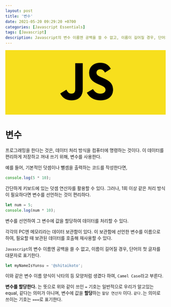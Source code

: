 ```yaml
---
layout: post
title: '변수'
date: 2021-05-20 09:29:20 +0700
categories: [Javascript Essentials]
tags: [Javascript]
description: Javascript의 변수 이름엔 공백을 쓸 수 없고, 이름이 길어질 경우, 단어의 첫 글자를 대문자로 표기합니다.
---
```


<img src="./../../images/javascript-logo.jpg" alt="javascript logo">

# 변수

프로그래밍을 한다는 것은, 데이터 처리 방식을 컴퓨터에 명령하는 것이다.
이 데이터를 편리하게 저장하고 꺼내 쓰기 위해, 변수를 사용한다.

예를 들어, 기본적인 덧셈이나 뺄셈을 출력하는 코드를 작성한다면,

```js
console.log(5 * 10);
```

간단하게 키보드에 있는 덧셈 연산자를 활용할 수 있다.
그러나, 1회 이상 같은 처리 방식이 필요하다면 변수를 선언하는 것이 편리하다.

```js
let num = 5;
console.log(num * 10);
```

변수를 선언하여 그 변수에 값을 할당하여 데이터를 처리할 수 있다.

각각의 PC엔 메모리라는 데이터 보관함이 있다. 이 보관함에 선언한 변수를 이름으로 하여, 필요할 때 보관된 데이터를 호출해 재사용할 수 있다.

`Javascript`의 변수 이름엔 공백을 쓸 수 없고, 이름이 길어질 경우, 단어의 첫 글자를 대문자로 표기한다.

```js
let myNameIsYunsu = '@shitaikoto';
```

이와 같은 변수 이름 양식이 낙타의 등 모양처럼 생겼다 하여, `Camel Case`라고 부른다.

**변수를 할당한다.** 는 뜻으로 위와 같이 쓰인 `=` 기호는 일반적으로 우리가 알고있는 equal, 같다는 의미가 아니며, 변수에 값을 **할당**하는 `할당 연산자` 이다. `같다.`는 의미로 쓰이는 기호는 `===`로 표기한다.
